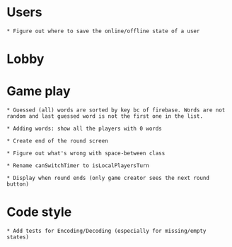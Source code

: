 # Users

    * Figure out where to save the online/offline state of a user

# Lobby

# Game play

    * Guessed (all) words are sorted by key bc of firebase. Words are not random and last guessed word is not the first one in the list.

    * Adding words: show all the players with 0 words

    * Create end of the round screen

    * Figure out what's wrong with space-between class

    * Rename canSwitchTimer to isLocalPlayersTurn

    * Display when round ends (only game creator sees the next round button)

# Code style

    * Add tests for Encoding/Decoding (especially for missing/empty states)
